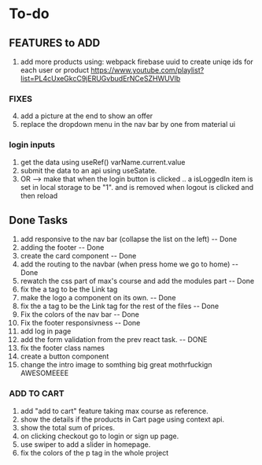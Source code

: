 # To-do

## FEATURES to ADD

1. add more products using:
    webpack 
    firebase
    uuid to create uniqe ids for each user or product
    https://www.youtube.com/playlist?list=PL4cUxeGkcC9jERUGvbudErNCeSZHWUVlb

### FIXES

4. add a picture at the end to show an offer 
7. replace the dropdown menu in the nav bar by one from material ui

### login inputs 
1. get the data using useRef() varName.current.value
2. submit the data to an api using useSatate. 
3. OR --> make that when the login button is clicked .. 
                a isLoggedIn item is set in local storage to be "1". 
                        and is removed when logout is clicked and then reload                          


## Done Tasks 

1. add responsive to the nav bar (collapse the list on the left) -- Done
2. adding the footer -- Done
3. create the card component -- Done
4. add the routing to the navbar (when press home we go to home) -- Done
5. rewatch the css part of max's course and add the modules part -- Done
7. fix the a tag to be the Link tag
9. make the logo a component on its own. -- Done
6. fix the a tag to be the Link tag for the rest of the files -- Done
3. Fix the colors of the nav bar -- Done
2. Fix the footer responsivness -- Done
5. add log in page 
4. add the form validation from the prev react task. -- DONE
3. fix the footer class names 
5. create a button component 
6. change the intro image to somthing big great mothrfuckign AWESOMEEEE
### ADD TO CART
1. add "add to cart" feature taking max course as reference.
2. show the details if the products in Cart page using context api.
3. show the total sum of prices.
4. on clicking checkout go to login or sign up page. 
1. use swiper to add a slider in homepage.
2. fix the colors of the p tag in the whole project 






